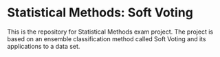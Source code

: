 # Statistical Methods: Soft Voting

This is the repository for Statistical Methods exam project. The project is based on an ensemble classification method called Soft Voting and its applications to a data set.
